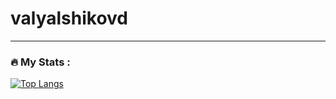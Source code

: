 # valyalshikovd

---

### :fire: My Stats :
[![Top Langs](https://github-readme-stats.vercel.app/api/top-langs/?username=valyalshikovd)](https://github.com/anuraghazra/github-readme-stats)

